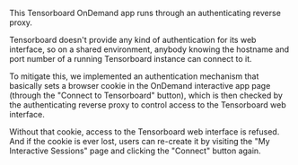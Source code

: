 This Tensorboard OnDemand app runs through an authenticating reverse proxy.

Tensorboard doesn't provide any kind of authentication for its web interface, so on a shared environment, anybody knowing the hostname and port number of a running Tensorboard instance can connect to it.

To mitigate this, we implemented an authentication mechanism that basically sets a browser cookie in the OnDemand interactive app page (through the "Connect to Tensorboard" button), which is then checked by the authenticating reverse proxy to control access to the Tensorboard web interface.

Without that cookie, access to the Tensorboard web interface is refused. And if the cookie is ever lost, users can re-create it by visiting the "My Interactive Sessions" page and clicking the "Connect" button again.
